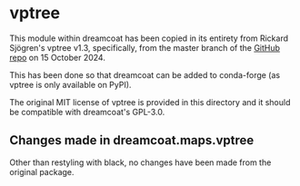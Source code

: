 # vptree

This module within dreamcoat has been copied in its entirety from Rickard Sjögren's vptree v1.3, specifically, from the master branch of the [GitHub repo](https://github.com/RickardSjogren/vptree) on 15 October 2024.

This has been done so that dreamcoat can be added to conda-forge (as vptree is only available on PyPI).

The original MIT license of vptree is provided in this directory and it should be compatible with dreamcoat's GPL-3.0.

## Changes made in dreamcoat.maps.vptree

Other than restyling with black, no changes have been made from the original package.
